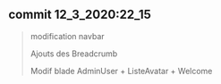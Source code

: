 ## commit 12_3_2020:22_15
> modification navbar
>
> Ajouts des Breadcrumb
>
>Modif blade AdminUser + ListeAvatar + Welcome
